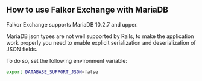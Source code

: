 ## How to use Falkor Exchange with MariaDB

Falkor Exchange supports MariaDB 10.2.7 and upper.

MariaDB json types are not well supported by Rails, to make the application work properly you need to enable explicit serialization and deserialization of JSON fields.

To do so, set the following environment variable:

```bash
export DATABASE_SUPPORT_JSON=false
```
